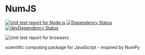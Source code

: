 NumJS
=====

[![Unit test report for Node.js](https://api.travis-ci.org/amd/NumJS.png)](http://travis-ci.org/amd/NumJS)
[![Dependency Status](https://david-dm.org/amd/NumJS.png)](https://david-dm.org/amd/NumJS)
[![devDependency Status](https://david-dm.org/amd/NumJS/dev-status.png)](https://david-dm.org/amd/NumJS#info=devDependencies)

![Unit test report for browsers](https://ci.testling.com/amd/NumJS.png "Testling report")

scientific computing package for JavaScript - inspired by NumPy
